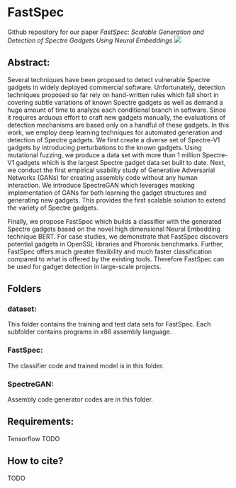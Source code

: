 # FastSpec
Github repository for our paper *FastSpec: Scalable Generation and Detection of Spectre Gadgets Using Neural Embeddings*
![](FastSpec/FastSpecHD_cropped.gif)
## Abstract:

Several techniques have been proposed to detect vulnerable Spectre gadgets in widely deployed commercial software. Unfortunately, detection techniques proposed so far rely on hand-written rules which fall short in covering subtle variations of known Spectre gadgets as well as demand a huge amount of time to analyze each conditional branch in software. Since it requires arduous effort to craft new gadgets manually, the evaluations of detection mechanisms are based only on a handful of these gadgets. In this work, we employ deep learning techniques for automated generation and detection of Spectre gadgets. We first create a diverse set of Spectre-V1 gadgets by introducing perturbations to the known gadgets. Using mutational fuzzing, we produce a data set with more than 1 million Spectre-V1 gadgets which is the largest Spectre gadget data set built to date. Next, we conduct the first empirical usability study of Generative Adversarial Networks (GANs) for creating assembly code without any human interaction. We introduce SpectreGAN which leverages masking implementation of GANs for both learning the gadget structures and generating new gadgets. This provides the first scalable solution to extend the variety of Spectre gadgets.

Finally, we propose FastSpec which builds a classifier with the generated Spectre gadgets based on the novel high dimensional Neural Embedding technique BERT. For case studies, we demonstrate that FastSpec discovers potential gadgets in OpenSSL libraries and Phoronix benchmarks. Further, FastSpec offers much greater flexibility and much faster classification compared to what is offered by the existing tools. Therefore FastSpec can be used for gadget detection in large-scale projects.

## Folders
### dataset: 
This folder contains the training and test data sets for FastSpec. Each subfolder contains programs in x86 assembly language.

### FastSpec: 
The classifier code and trained model is in this folder.

### SpectreGAN: 
Assembly code generator codes are in this folder.

## Requirements: 
Tensorflow TODO

## How to cite? 
TODO
